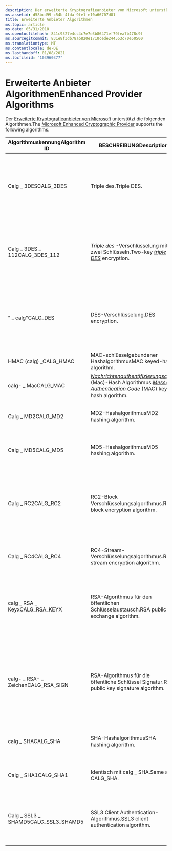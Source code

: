 ```yaml
---
description: Der erweiterte Kryptografieanbieter von Microsoft unterstützt die folgenden Algorithmen.
ms.assetid: d58bcd99-c54b-4fda-9fe1-e10a66707d81
title: Erweiterte Anbieter Algorithmen
ms.topic: article
ms.date: 05/31/2018
ms.openlocfilehash: 841c9327e4cc4c7e7e3b86471ef79fea7b478c9f
ms.sourcegitcommit: 831e8f3db78ab820e1710cede244553c70e50500
ms.translationtype: MT
ms.contentlocale: de-DE
ms.lasthandoff: 01/08/2021
ms.locfileid: "103960377"
---
```

# <a name="enhanced-provider-algorithms"></a><span data-ttu-id="81e86-103">Erweiterte Anbieter Algorithmen</span><span class="sxs-lookup"><span data-stu-id="81e86-103">Enhanced Provider Algorithms</span></span>

<span data-ttu-id="81e86-104">Der [Erweiterte Kryptografieanbieter von Microsoft](microsoft-enhanced-cryptographic-provider.md) unterstützt die folgenden Algorithmen.</span><span class="sxs-lookup"><span data-stu-id="81e86-104">The [Microsoft Enhanced Cryptographic Provider](microsoft-enhanced-cryptographic-provider.md) supports the following algorithms.</span></span>



| <span data-ttu-id="81e86-105">Algorithmuskennung</span><span class="sxs-lookup"><span data-stu-id="81e86-105">Algorithm ID</span></span>       | <span data-ttu-id="81e86-106">BESCHREIBUNG</span><span class="sxs-lookup"><span data-stu-id="81e86-106">Description</span></span>                                                                                                                                                     | <span data-ttu-id="81e86-107">Kommentare</span><span class="sxs-lookup"><span data-stu-id="81e86-107">Comments</span></span>                                                                                                                                                   |
|--------------------|-----------------------------------------------------------------------------------------------------------------------------------------------------------------|------------------------------------------------------------------------------------------------------------------------------------------------------------|
| <span data-ttu-id="81e86-108">Calg \_ 3DES</span><span class="sxs-lookup"><span data-stu-id="81e86-108">CALG\_3DES</span></span>         | <span data-ttu-id="81e86-109">Triple des.</span><span class="sxs-lookup"><span data-stu-id="81e86-109">Triple DES.</span></span>                                                                                                                                                     | <span data-ttu-id="81e86-110">Schlüssellänge: 168 Bits. Standardmodus: Chiffre Block Verkettung.</span><span class="sxs-lookup"><span data-stu-id="81e86-110">Key length: 168 bits.Default mode: Cipher block chaining.</span></span><br/> <span data-ttu-id="81e86-111">Block Größe: 64 Bits.</span><span class="sxs-lookup"><span data-stu-id="81e86-111">Block size: 64 bits.</span></span><br/> <span data-ttu-id="81e86-112">Es ist kein Salt zulässig.</span><span class="sxs-lookup"><span data-stu-id="81e86-112">No salt allowed.</span></span><br/>                           |
| <span data-ttu-id="81e86-113">Calg \_ 3DES \_ 112</span><span class="sxs-lookup"><span data-stu-id="81e86-113">CALG\_3DES\_112</span></span>    | <span data-ttu-id="81e86-114">[*Triple des*](../secgloss/t-gly.md) -Verschlüsselung mit zwei Schlüsseln.</span><span class="sxs-lookup"><span data-stu-id="81e86-114">Two-key [*triple DES*](../secgloss/t-gly.md) encryption.</span></span>                                                            | <span data-ttu-id="81e86-115">Schlüssellänge: 112 Bits. Standardmodus: Chiffre Block Verkettung.</span><span class="sxs-lookup"><span data-stu-id="81e86-115">Key length: 112 bits.Default mode: Cipher block chaining.</span></span><br/> <span data-ttu-id="81e86-116">Block Größe: 64 Bits.</span><span class="sxs-lookup"><span data-stu-id="81e86-116">Block size: 64 bits.</span></span><br/> <span data-ttu-id="81e86-117">Es ist kein Salt zulässig.</span><span class="sxs-lookup"><span data-stu-id="81e86-117">No salt allowed.</span></span><br/>                           |
| <span data-ttu-id="81e86-118">" \_ calg"</span><span class="sxs-lookup"><span data-stu-id="81e86-118">CALG\_DES</span></span>          | <span data-ttu-id="81e86-119">DES-Verschlüsselung.</span><span class="sxs-lookup"><span data-stu-id="81e86-119">DES encryption.</span></span>                                                                                                                                                 | <span data-ttu-id="81e86-120">Schlüssellänge: 56 Bits. Standardmodus: Chiffre Block Verkettung.</span><span class="sxs-lookup"><span data-stu-id="81e86-120">Key length: 56 bits.Default mode: Cipher block chaining.</span></span><br/> <span data-ttu-id="81e86-121">Block Größe: 64 Bits.</span><span class="sxs-lookup"><span data-stu-id="81e86-121">Block size: 64 bits.</span></span><br/> <span data-ttu-id="81e86-122">Es ist kein Salt zulässig.</span><span class="sxs-lookup"><span data-stu-id="81e86-122">No salt allowed.</span></span><br/>                            |
| <span data-ttu-id="81e86-123">HMAC (calg) \_</span><span class="sxs-lookup"><span data-stu-id="81e86-123">CALG\_HMAC</span></span>         | <span data-ttu-id="81e86-124">MAC-schlüsselgebundener Hashalgorithmus</span><span class="sxs-lookup"><span data-stu-id="81e86-124">MAC keyed-hash algorithm.</span></span>                                                                                                                                       | <span data-ttu-id="81e86-125">HMAC-Berechnung.</span><span class="sxs-lookup"><span data-stu-id="81e86-125">HMAC computation.</span></span>                                                                                                                                          |
| <span data-ttu-id="81e86-126">calg- \_ Mac</span><span class="sxs-lookup"><span data-stu-id="81e86-126">CALG\_MAC</span></span>          | <span data-ttu-id="81e86-127">[*Nachrichtenauthentifizierungscode*](../secgloss/m-gly.md) (Mac)-Hash Algorithmus.</span><span class="sxs-lookup"><span data-stu-id="81e86-127">[*Message Authentication Code*](../secgloss/m-gly.md) (MAC) keyed hash algorithm.</span></span> | <span data-ttu-id="81e86-128">Blockieren Sie den Mac-Chiffre.</span><span class="sxs-lookup"><span data-stu-id="81e86-128">Block cipher MAC.</span></span>                                                                                                                                          |
| <span data-ttu-id="81e86-129">Calg \_ MD2</span><span class="sxs-lookup"><span data-stu-id="81e86-129">CALG\_MD2</span></span>          | <span data-ttu-id="81e86-130">MD2-Hashalgorithmus</span><span class="sxs-lookup"><span data-stu-id="81e86-130">MD2 hashing algorithm.</span></span>                                                                                                                                          | <span data-ttu-id="81e86-131">Weitere Informationen finden Sie unter [*MD2-Algorithmus*](../secgloss/m-gly.md).</span><span class="sxs-lookup"><span data-stu-id="81e86-131">For more information, see [*MD2 algorithm*](../secgloss/m-gly.md).</span></span>                                       |
| <span data-ttu-id="81e86-132">Calg \_ MD5</span><span class="sxs-lookup"><span data-stu-id="81e86-132">CALG\_MD5</span></span>          | <span data-ttu-id="81e86-133">MD5-Hashalgorithmus</span><span class="sxs-lookup"><span data-stu-id="81e86-133">MD5 hashing algorithm.</span></span>                                                                                                                                          | <span data-ttu-id="81e86-134">Weitere Informationen finden Sie unter [*MD5-Algorithmus*](../secgloss/m-gly.md).</span><span class="sxs-lookup"><span data-stu-id="81e86-134">For more information, see [*MD5 algorithm*](../secgloss/m-gly.md).</span></span>                                       |
| <span data-ttu-id="81e86-135">Calg \_ RC2</span><span class="sxs-lookup"><span data-stu-id="81e86-135">CALG\_RC2</span></span>          | <span data-ttu-id="81e86-136">RC2-Block Verschlüsselungsalgorithmus.</span><span class="sxs-lookup"><span data-stu-id="81e86-136">RC2 block encryption algorithm.</span></span>                                                                                                                                 | <span data-ttu-id="81e86-137">Schlüssellänge: 128 Bits. Standardmodus: Chiffre Block Verkettung.</span><span class="sxs-lookup"><span data-stu-id="81e86-137">Key length: 128 bits.Default mode: Cipher block chaining.</span></span><br/> <span data-ttu-id="81e86-138">Block Größe: 64 Bits.</span><span class="sxs-lookup"><span data-stu-id="81e86-138">Block size: 64 bits.</span></span><br/> <span data-ttu-id="81e86-139">Salt length: kann festgelegt werden.</span><span class="sxs-lookup"><span data-stu-id="81e86-139">Salt length: Can be set.</span></span><br/>                   |
| <span data-ttu-id="81e86-140">Calg \_ RC4</span><span class="sxs-lookup"><span data-stu-id="81e86-140">CALG\_RC4</span></span>          | <span data-ttu-id="81e86-141">RC4-Stream-Verschlüsselungsalgorithmus.</span><span class="sxs-lookup"><span data-stu-id="81e86-141">RC4 stream encryption algorithm.</span></span>                                                                                                                                | <span data-ttu-id="81e86-142">Schlüssellänge: 128 Bits. Salt length: kann festgelegt werden.</span><span class="sxs-lookup"><span data-stu-id="81e86-142">Key length: 128 bits.Salt length: Can be set.</span></span><br/>                                                                                                   |
| <span data-ttu-id="81e86-143">calg \_ RSA \_ Keyx</span><span class="sxs-lookup"><span data-stu-id="81e86-143">CALG\_RSA\_KEYX</span></span>    | <span data-ttu-id="81e86-144">RSA-Algorithmus für den öffentlichen Schlüsselaustausch.</span><span class="sxs-lookup"><span data-stu-id="81e86-144">RSA public key exchange algorithm.</span></span>                                                                                                                              | <span data-ttu-id="81e86-145">Schlüssellänge: kann festgelegt werden, 384 Bits auf 16.384 Bits in 8-Bit-Inkrementen.</span><span class="sxs-lookup"><span data-stu-id="81e86-145">Key length: Can be set, 384 bits to 16,384 bits in 8-bit increments.</span></span> <span data-ttu-id="81e86-146">Standard Schlüssellänge: 1.024 Bits.</span><span class="sxs-lookup"><span data-stu-id="81e86-146">Default key length: 1,024 bits.</span></span><br/>                                            |
| <span data-ttu-id="81e86-147">calg- \_ RSA- \_ Zeichen</span><span class="sxs-lookup"><span data-stu-id="81e86-147">CALG\_RSA\_SIGN</span></span>    | <span data-ttu-id="81e86-148">RSA-Algorithmus für die öffentliche Schlüssel Signatur.</span><span class="sxs-lookup"><span data-stu-id="81e86-148">RSA public key signature algorithm.</span></span>                                                                                                                             | <span data-ttu-id="81e86-149">Schlüssellänge: kann festgelegt werden, 384 Bits auf 16.384 Bits in 8-Bit-Inkrementen.</span><span class="sxs-lookup"><span data-stu-id="81e86-149">Key length: Can be set, 384 bits to 16,384 bits in 8-bit increments.</span></span> <span data-ttu-id="81e86-150">Standard Schlüssellänge: 1.024 Bits.</span><span class="sxs-lookup"><span data-stu-id="81e86-150">Default key length: 1,024 bits.</span></span><br/> <span data-ttu-id="81e86-151">Die Signatur entspricht PKCS \# 6.</span><span class="sxs-lookup"><span data-stu-id="81e86-151">Signature conforms to PKCS \#6.</span></span><br/> |
| <span data-ttu-id="81e86-152">calg \_ SHA</span><span class="sxs-lookup"><span data-stu-id="81e86-152">CALG\_SHA</span></span>          | <span data-ttu-id="81e86-153">SHA-Hashalgorithmus</span><span class="sxs-lookup"><span data-stu-id="81e86-153">SHA hashing algorithm.</span></span>                                                                                                                                          | <span data-ttu-id="81e86-154">Weitere Informationen finden Sie unter [*Secure Hash-Algorithmus*](../secgloss/s-gly.md).</span><span class="sxs-lookup"><span data-stu-id="81e86-154">For more information, see [*Secure Hash Algorithm*](../secgloss/s-gly.md).</span></span>               |
| <span data-ttu-id="81e86-155">Calg \_ SHA1</span><span class="sxs-lookup"><span data-stu-id="81e86-155">CALG\_SHA1</span></span>         | <span data-ttu-id="81e86-156">Identisch mit calg \_ SHA.</span><span class="sxs-lookup"><span data-stu-id="81e86-156">Same as CALG\_SHA.</span></span>                                                                                                                                              | <span data-ttu-id="81e86-157">Weitere Informationen finden Sie unter [*Secure Hash-Algorithmus*](../secgloss/s-gly.md).</span><span class="sxs-lookup"><span data-stu-id="81e86-157">For more information, see [*Secure Hash Algorithm*](../secgloss/s-gly.md).</span></span>               |
| <span data-ttu-id="81e86-158">Calg \_ SSL3 \_ SHAMD5</span><span class="sxs-lookup"><span data-stu-id="81e86-158">CALG\_SSL3\_SHAMD5</span></span> | <span data-ttu-id="81e86-159">SSL3 Client Authentication-Algorithmus.</span><span class="sxs-lookup"><span data-stu-id="81e86-159">SSL3 client authentication algorithm.</span></span>                                                                                                                           | <span data-ttu-id="81e86-160">Weitere Informationen finden Sie unter [Creating a calg \_ SSL3 \_ SHAMD5 Hash](creating-a-calg-ssl3-shamd5-hash.md).</span><span class="sxs-lookup"><span data-stu-id="81e86-160">For more information, see [Creating a CALG\_SSL3\_SHAMD5 Hash](creating-a-calg-ssl3-shamd5-hash.md).</span></span>                                                      |



 

 

 
